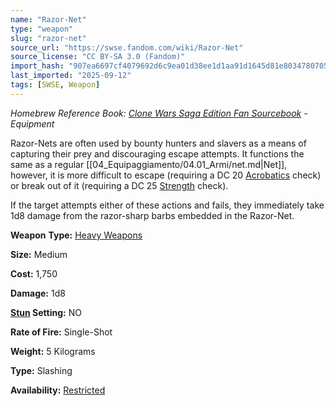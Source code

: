 ```yaml
---
name: "Razor-Net"
type: "weapon"
slug: "razor-net"
source_url: "https://swse.fandom.com/wiki/Razor-Net"
source_license: "CC BY-SA 3.0 (Fandom)"
import_hash: "907ea6697cf4079692d6c9ea01d38ee1d1aa91d1645d81e803478070562711cb"
last_imported: "2025-09-12"
tags: [SWSE, Weapon]
---
```

*Homebrew Reference Book: [Clone Wars Saga Edition Fan Sourcebook](https://swse.fandom.com/wiki/Clone_Wars_Saga_Edition_Fan_Sourcebook) - Equipment*

Razor-Nets are often used by bounty hunters and slavers as a means of capturing their prey and discouraging escape attempts. It functions the same as a regular [[04_Equipaggiamento/04.01_Armi/net.md|Net]], however, it is more difficult to escape (requiring a DC 20 [Acrobatics](https://swse.fandom.com/wiki/Acrobatics) check) or break out of it (requiring a DC 25 [Strength](https://swse.fandom.com/wiki/Strength) check). 

If the target attempts either of these actions and fails, they immediately take 1d8 damage from the razor-sharp barbs embedded in the Razor-Net.

**Weapon** **Type:** [Heavy Weapons](https://swse.fandom.com/wiki/Heavy_Weapons)

**Size:** Medium

**Cost:** 1,750

**Damage:** 1d8

**[Stun](https://swse.fandom.com/wiki/Stun) Setting:** NO

**Rate of Fire:** Single-Shot

**Weight:** 5 Kilograms

**Type:** Slashing

**Availability:** [Restricted](https://swse.fandom.com/wiki/Restricted)